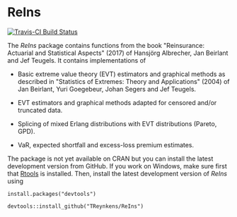 <!-- README.md is generated from README.Rmd. Please edit that file -->
ReIns
=====

[![Travis-CI Build Status](https://travis-ci.org/TReynkens/ReIns.svg?branch=master)](https://travis-ci.org/TReynkens/ReIns)

The *ReIns* package contains functions from the book "Reinsurance: Actuarial and Statistical Aspects" (2017) of Hansjörg Albrecher, Jan Beirlant and Jef Teugels. It contains implementations of

-   Basic extreme value theory (EVT) estimators and graphical methods as described in "Statistics of Extremes: Theory and Applications" (2004) of Jan Beirlant, Yuri Goegebeur, Johan Segers and Jef Teugels.

-   EVT estimators and graphical methods adapted for censored and/or truncated data.

-   Splicing of mixed Erlang distributions with EVT distributions (Pareto, GPD).

-   VaR, expected shortfall and excess-loss premium estimates.

The package is not yet available on CRAN but you can install the latest development version from GitHub. If you work on Windows, make sure first that [Rtools](https://cran.r-project.org/bin/windows/Rtools/) is installed. Then, install the latest development version of *ReIns* using

    install.packages("devtools")

    devtools::install_github("TReynkens/ReIns")
